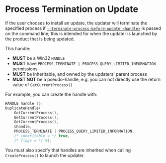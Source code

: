 # Process Termination on Update

If the user chooses to install an update, the updater will terminate the specified process if [`--terminate-process-before-update <handle>`](Command-Line-Arguments.md#-terminate-process-before-update-handle) is passed on the command line; this is intended for when the updater is launched by the product that is being updated.

This handle:

- **MUST** be a Win32 `HANDLE`
- **MUST** have `PROCESS_TERMINATE | PROCESS_QUERY_LIMITED_INFORMATION` permissions
- **MUST** be inheritable, and owned by the updaters' parent process
- **MUST NOT** be a pseudo-handle, e.g. you can not directly use the return value of `GetCurrentProcess()`

For example, you can create the handle with:

```c++
HANDLE handle {};
DuplicateHandle(
    GetCurrentProcess(),
    GetCurrentProcess(),
    GetCurrentProcess(),
    &handle,
    PROCESS_TERMINATE | PROCESS_QUERY_LIMITED_INFORMATION,
    /* inheritable = */ true,
    /* flags = */ 0);
```

You must also specify that handles are inherited when calling `CreateProcess()` to launch the updater.
